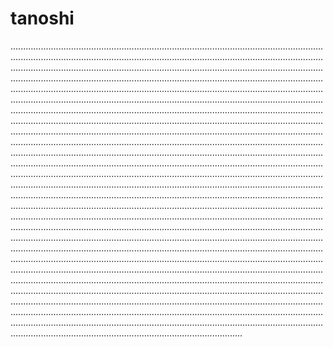 # tanoshi
................................................................................................................................................................................................................................................................................................................................................................................................................................................................................................................................................................................................................................................................................................................................................................................................................................................................................................................................................................................................................................................................................................................................................................................................................................................................................................................................................................................................................................................................................................................................................................................................................................................................................................................................................................................................................................................................................................................................................................................................................................................................................................................................................................................................................................................................................................................................................................................................................................................................................................................................................................................................................................................................................................................................................................................................................................................................................................................................................................................................................................................................................................................................................................................................................................................................................................................................................................................................................................................................................................................................................................................